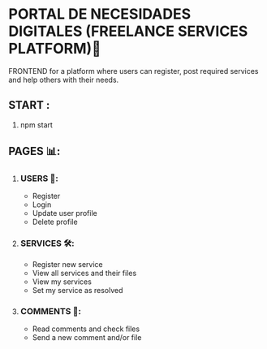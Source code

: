 # PORTAL DE NECESIDADES DIGITALES (FREELANCE SERVICES PLATFORM)🚀

FRONTEND for a platform where users can register, post required services and help others with their needs.

## START :

1. npm start

## PAGES 📊:

1. ### USERS 👤:

   - Register
   - Login
   - Update user profile
   - Delete profile

2. ### SERVICES 🛠️:

   - Register new service
   - View all services and their files
   - View my services
   - Set my service as resolved

3. ### COMMENTS 📝:
   - Read comments and check files
   - Send a new comment and/or file
